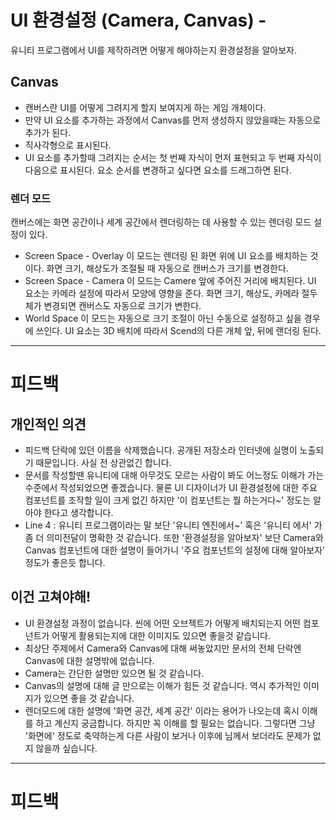 
# UI 환경설정 (Camera, Canvas) -

유니티 프로그램에서 UI를 제작하려면 어떻게 해야하는지 환경설정을 알아보자.

## Canvas

* 캔버스란 UI를 어떻게 그려지게 할지 보여지게 하는 게임 개체이다.
* 만약 UI 요소를 추가하는 과정에서 Canvas를 먼저 생성하지 않았을때는 자동으로 추가가 된다.
* 직사각형으로 표시된다.
* UI 요소를 추가할때 그려지는 순서는 첫 번째 자식이 먼저 표현되고 두 번째 자식이 다음으로 표시된다. 요소 순서를 변경하고 싶다면 요소를 드래그하면 된다.

### 렌더 모드

캔버스에는 화면 공간이나 세계 공간에서 렌더링하는 데 사용할 수 있는 렌더링 모드 설정이 있다.

* Screen Space - Overlay 이 모드는 렌더링 된 화면 위에 UI 요소를 배치하는 것이다. 화면 크기, 해상도가 조절될 때 자동으로 캔버스가 크기를 변경한다.
* Screen Space - Camera 이 모드는 Camere 앞에 주어진 거리에 배치된다. UI 요소는 카메라 설정에 따라서 모양에 영향을 준다. 화면 크기, 해상도, 카메라 절두체가 변경되면 캔버스도 자동으로 크기가 변한다.
* World Space 이 모드는 자동으로 크기 조절이 아닌 수동으로 설정하고 싶을 경우에 쓰인다. UI 요소는 3D 배치에 따라서 Scend의 다른 개체 앞, 뒤에 랜더링 된다. 

-----------

# 피드백

## 개인적인 의견

* 피드백 단락에 있던 이름을 삭제했습니다. 공개된 저장소라 인터넷에 실명이 노출되기 때문입니다. 사실 전 상관없긴 합니다.
* 문서를 작성할땐 유니티에 대해 아무것도 모르는 사람이 봐도 어느정도 이해가 가는 수준에서 작성되었으면 좋겠습니다. 물론 UI 디자이너가 UI 환경설정에 대한 주요 컴포넌트를 조작할 일이 크게 없긴 하지만 '이 컴포넌트는 뭘 하는거다~' 정도는 알아야 한다고 생각합니다.
* Line 4 : 유니티 프로그램이라는 말 보단 '유니티 엔진에서~' 혹은 '유니티 에서' 가 좀 더 의미전달이 명확한 것 같습니다. 또한 '환경설정을 알아보자' 보단 Camera와 Canvas 컴포넌트에 대한 설명이 들어가니 '주요 컴포넌트의 설정에 대해 알아보자' 정도가 좋은듯 합니다.

## 이건 고쳐야해!

* UI 환경설정 과정이 없습니다. 씬에 어떤 오브젝트가 어떻게 배치되는지 어떤 컴포넌트가 어떻게 활용되는지에 대한 이미지도 있으면 좋을것 같습니다.
* 최상단 주제에서 Camera와 Canvas에 대해 써놓았지만 문서의 전체 단락엔 Canvas에 대한 설명밖에 없습니다.
* Camera는 간단한 설명만 있으면 될 것 같습니다.
* Canvas의 설명에 대해 글 만으로는 이해가 힘든 것 같습니다. 역시 추가적인 이미지가 있으면 좋을 것 같습니다.
* 렌더모드에 대한 설명에 '화면 공간, 세계 공간' 이라는 용어가 나오는데 혹시 이해를 하고 계신지 궁금합니다. 하지만 꼭 이해를 할 필요는 없습니다. 그렇다면 그냥 '화면에' 정도로 축약하는게 다른 사람이 보거나 이후에 님께서 보더라도 문제가 없지 않을까 싶습니다.

----------

# 피드백

